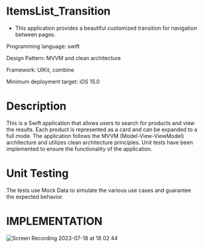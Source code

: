 # ItemsList_Transition

* This application provides a beautiful customized transition for navigation between pages.

Programming language: swift 

Design Pattern: MVVM and clean architecture 

Framework: UIKit, combine

Minimum deployment target: iOS 15.0

# Description

   This is a Swift application that allows users to search for products and view the results. Each product is represented as a card and can be expanded to a full mode. The application follows the MVVM (Model-View-ViewModel) architecture and utilizes clean architecture principles. Unit tests have been implemented to ensure the functionality of the application.

# Unit Testing   
   
   The tests use Mock Data to simulate the various use cases and guarantee the expected behavior.

# IMPLEMENTATION

![Screen Recording 2023-07-18 at 18 02 44](https://github.com/mDaemi/ItemsList_Transition/assets/31176385/ba730ab8-a645-46da-86aa-3647b625fe82)
